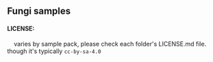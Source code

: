 ## Fungi samples

#### LICENSE:

    varies by sample pack, please check each folder's LICENSE.md file. though it's typically `cc-by-sa-4.0`




